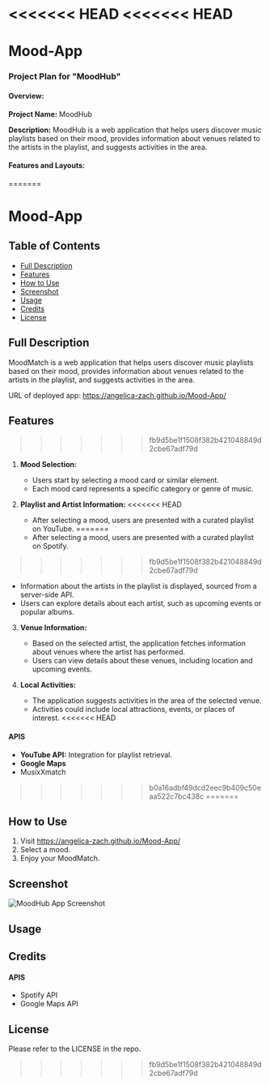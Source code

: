 <<<<<<< HEAD
<<<<<<< HEAD
=======
# Mood-App

### Project Plan for "MoodHub"

#### Overview:

**Project Name:** MoodHub

**Description:** MoodHub is a web application that helps users discover music playlists based on their mood, provides information about venues related to the artists in the playlist, and suggests activities in the area.

#### Features and Layouts:
=======
# Mood-App

## Table of Contents

- [Full Description](#full-description)
- [Features](#features)
- [How to Use](#how-to-use)
- [Screenshot](#screenshot)
- [Usage](#usage)
- [Credits](#credits)
- [License](#license)

## Full Description
MoodMatch is a web application that helps users discover music playlists based on their mood, provides information about venues related to the artists in the playlist, and suggests activities in the area.

URL of deployed app:  https://angelica-zach.github.io/Mood-App/

## Features
>>>>>>> fb9d5be1f1508f382b421048849d2cbe67adf79d

1. **Mood Selection:**
   - Users start by selecting a mood card or similar element.
   - Each mood card represents a specific category or genre of music.

2. **Playlist and Artist Information:**
<<<<<<< HEAD
   - After selecting a mood, users are presented with a curated playlist on YouTube.
=======
   - After selecting a mood, users are presented with a curated playlist on Spotify.
>>>>>>> fb9d5be1f1508f382b421048849d2cbe67adf79d
   - Information about the artists in the playlist is displayed, sourced from a server-side API.
   - Users can explore details about each artist, such as upcoming events or popular albums.

3. **Venue Information:**
   - Based on the selected artist, the application fetches information about venues where the artist has performed.
   - Users can view details about these venues, including location and upcoming events.

4. **Local Activities:**
   - The application suggests activities in the area of the selected venue.
   - Activities could include local attractions, events, or places of interest.
<<<<<<< HEAD

#### APIS

- **YouTube API:** Integration for playlist retrieval.
- **Google Maps** 
- MusixXmatch
>>>>>>> b0a16adbf49dcd2eec9b409c50eaa522c7bc438c
=======
  

## How to Use

1. Visit https://angelica-zach.github.io/Mood-App/
2. Select a mood.
3. Enjoy your MoodMatch.


## Screenshot

![MoodHub App Screenshot](./assets/mood-match-screenshot.png)

## Usage


## Credits

   #### APIS
   - Spotify API
   - Google Maps API


## License

Please refer to the LICENSE in the repo.


>>>>>>> fb9d5be1f1508f382b421048849d2cbe67adf79d

